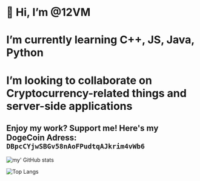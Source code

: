 # 👋 Hi, I’m @12VM
# I’m currently learning C++, JS, Java, Python
# I’m looking to collaborate on Cryptocurrency-related things and server-side applications
## Enjoy my work? Support me! Here's my DogeCoin Adress: `DBpcCYjwSBGv58nAoFPudtqAJkrim4vWb6`
![my' GitHub stats](https://github-readme-stats.vercel.app/api?username=spargle&show_icons=true&theme=dark)

![Top Langs](https://github-readme-stats.vercel.app/api/top-langs/?username=spargle&layout=compact&theme=dark)
